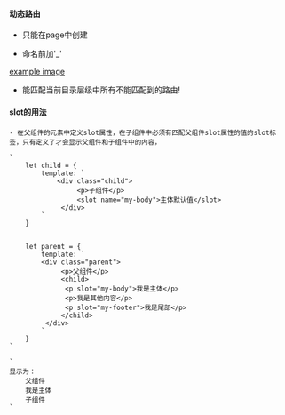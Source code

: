 #### 动态路由 ####
	
- 只能在page中创建


- 命名前加'_'

[example image](https://github.com/wlg519803194/yuzhuaCollection/blob/master/1.png)

- 能匹配当前目录层级中所有不能匹配到的路由!



#### slot的用法 ####

	- 在父组件的元素中定义slot属性，在子组件中必须有匹配父组件slot属性的值的slot标签，只有定义了才会显示父组件和子组件中的内容，
	
	`
		let child = {
			template: `
				<div class="child">
					 <p>子组件</p>
					 <slot name="my-body">主体默认值</slot>
				 </div>
			`
		}
		

		let parent = {
			template: `
			<div class="parent">
				 <p>父组件</p>
				 <child>
				  <p slot="my-body">我是主体</p>
				  <p>我是其他内容</p>
				  <p slot="my-footer">我是尾部</p>
				 </child>
			 </div>
			`
		}
	`

	`
	显示为：
		父组件
		我是主体
		子组件
	`